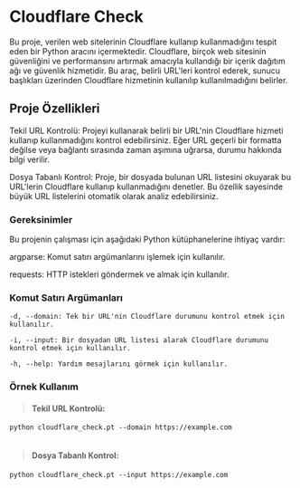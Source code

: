 
# Cloudflare Check
Bu proje, verilen web sitelerinin Cloudflare kullanıp kullanmadığını tespit eden bir Python aracını içermektedir. Cloudflare, birçok web sitesinin güvenliğini ve performansını artırmak amacıyla kullandığı bir içerik dağıtım ağı ve güvenlik hizmetidir. Bu araç, belirli URL'leri kontrol ederek, sunucu başlıkları üzerinden Cloudflare hizmetinin kullanılıp kullanılmadığını belirler.

## Proje Özellikleri
Tekil URL Kontrolü: Projeyi kullanarak belirli bir URL'nin Cloudflare hizmeti kullanıp kullanmadığını kontrol edebilirsiniz. Eğer URL geçerli bir formatta değilse veya bağlantı sırasında zaman aşımına uğrarsa, durumu hakkında bilgi verilir.

Dosya Tabanlı Kontrol: Proje, bir dosyada bulunan URL listesini okuyarak bu URL'lerin Cloudflare kullanıp kullanmadığını denetler. Bu özellik sayesinde büyük URL listelerini otomatik olarak analiz edebilirsiniz.

### Gereksinimler
Bu projenin çalışması için aşağıdaki Python kütüphanelerine ihtiyaç vardır:

argparse: Komut satırı argümanlarını işlemek için kullanılır.

requests: HTTP istekleri göndermek ve almak için kullanılır.

### Komut Satırı Argümanları
```
-d, --domain: Tek bir URL'nin Cloudflare durumunu kontrol etmek için kullanılır.

-i, --input: Bir dosyadan URL listesi alarak Cloudflare durumunu kontrol etmek için kullanılır.

-h, --help: Yardım mesajlarını görmek için kullanılır. 
```

### Örnek Kullanım
> #### Tekil URL Kontrolü:

```python cloudflare_check.pt --domain https://example.com```

![]()

> #### Dosya Tabanlı Kontrol:

```python cloudflare_check.pt --input https://example.com```

![]()

